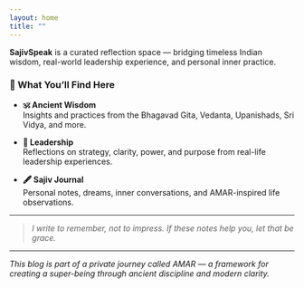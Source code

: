 ```yaml
---
layout: home
title: ""
---
```




**SajivSpeak** is a curated reflection space — bridging timeless Indian wisdom, real-world leadership experience, and personal inner practice.

### 🔹 What You’ll Find Here

- **🕉️ Ancient Wisdom**  
  Insights and practices from the Bhagavad Gita, Vedanta, Upanishads, Sri Vidya, and more.

- **📘 Leadership**  
  Reflections on strategy, clarity, power, and purpose from real-life leadership experiences.

- **🖋️ Sajiv Journal**  
  Personal notes, dreams, inner conversations, and AMAR-inspired life observations.

---

> *I write to remember, not to impress. If these notes help you, let that be grace.*

---

*This blog is part of a private journey called AMAR — a framework for creating a super-being through ancient discipline and modern clarity.*
